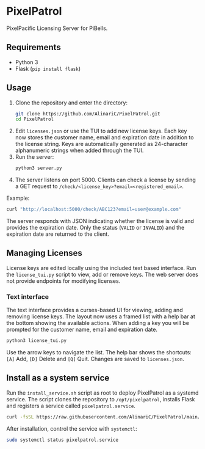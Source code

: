 # PixelPatrol

PixelPacific Licensing Server for PiBells.

## Requirements
- Python 3
- Flask (`pip install flask`)

## Usage
1. Clone the repository and enter the directory:
   ```bash
   git clone https://github.com/AlinariC/PixelPatrol.git
   cd PixelPatrol
   ```
2. Edit `licenses.json` or use the TUI to add new license keys. Each key
   now stores the customer name, email and expiration date in addition to the
   license string. Keys are automatically generated as 24-character
   alphanumeric strings when added through the TUI.
3. Run the server:
   ```bash
   python3 server.py
   ```
4. The server listens on port 5000. Clients can check a license by sending a GET request to `/check/<license_key>?email=<registered_email>`.

Example:
```bash
curl "http://localhost:5000/check/ABC123?email=user@example.com"
```

The server responds with JSON indicating whether the license is valid and
provides the expiration date. Only the status (`VALID` or `INVALID`) and the
expiration date are returned to the client.

## Managing Licenses

License keys are edited locally using the included text based interface.
Run the `license_tui.py` script to view, add or remove keys. The web server
does not provide endpoints for modifying licenses.

### Text interface

The text interface provides a curses-based UI for viewing, adding and
removing license keys. The layout now uses a framed list with a help bar at
the bottom showing the available actions. When adding a key you will be
prompted for the customer name, email and expiration date.

```bash
python3 license_tui.py
```

Use the arrow keys to navigate the list. The help bar shows the shortcuts:
`[A]` Add, `[D]` Delete and `[Q]` Quit. Changes are saved to
`licenses.json`.

## Install as a system service

Run the `install_service.sh` script as root to deploy PixelPatrol as a
systemd service. The script clones the repository to `/opt/pixelpatrol`,
installs Flask and registers a service called `pixelpatrol.service`.

```bash
curl -fsSL https://raw.githubusercontent.com/AlinariC/PixelPatrol/main/install_service.sh | sudo bash
```

After installation, control the service with `systemctl`:

```bash
sudo systemctl status pixelpatrol.service
```

